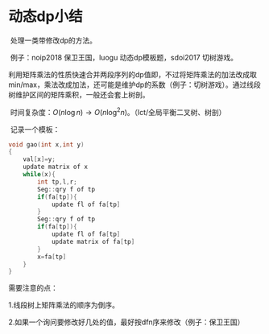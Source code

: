 # 动态dp小结

​	处理一类带修改dp的方法。

​	例子：noip2018 保卫王国，luogu 动态dp模板题，sdoi2017 切树游戏。

​	利用矩阵乘法的性质快速合并两段序列的dp值即，不过将矩阵乘法的加法改成取min/max，乘法改成加法，还可能是维护dp的系数（例子：切树游戏）。通过线段树维护区间的矩阵乘积，一般还会套上树剖。

​	时间复杂度：$O(n\log n)\to O(n\log^2n)$。（lct/全局平衡二叉树、树剖）

​	记录一个模板：

```c++
void gao(int x,int y)
{
	val[x]=y;
	update matrix of x
	while(x){
		int tp,l,r;
		Seg::qry f of tp
		if(fa[tp]){
			update fl of fa[tp]
		}
		Seg::qry f of tp
		if(fa[tp]){
			update fl of fa[tp]
			update matrix of fa[tp]
		}
		x=fa[tp]
	}
}
```

需要注意的点：

1.线段树上矩阵乘法的顺序为倒序。

2.如果一个询问要修改好几处的值，最好按dfn序来修改（例子：保卫王国）